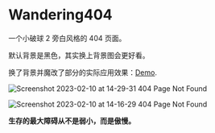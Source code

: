 # Wandering404

一个小破球 2 旁白风格的 404 页面。

默认背景是黑色，其实换上背景图会更好看。

换了背景并魔改了部分的实际应用效果：[Demo](https://suwkants.github.io/404).

![Screenshot 2023-02-10 at 14-29-31 404 Page Not Found](https://user-images.githubusercontent.com/95968907/218019242-a9823a6c-3c1e-47e5-b018-9ede7f488e84.png)

![Screenshot 2023-02-10 at 14-16-29 404 Page Not Found](https://user-images.githubusercontent.com/95968907/218018749-6cb13769-7859-4688-bed6-28e1943c3607.png)

**生存的最大障碍从不是弱小，而是傲慢。**
